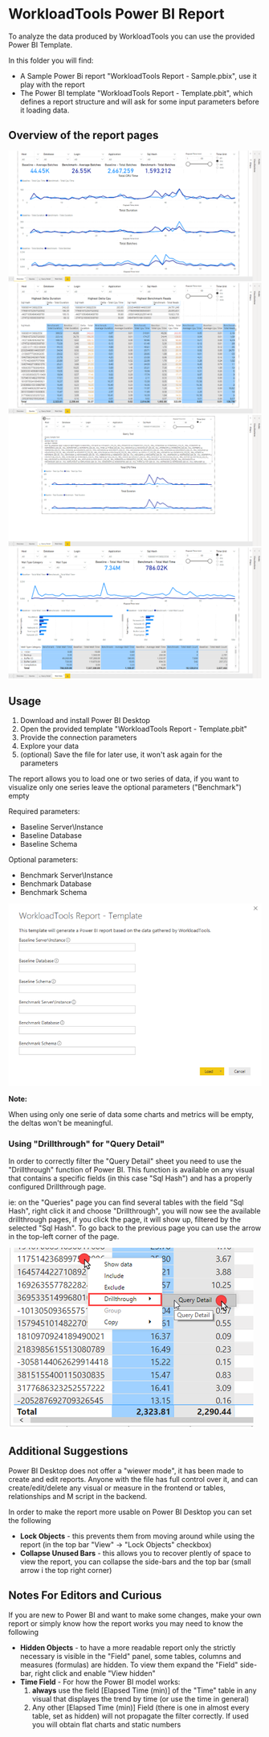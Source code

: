# WorkloadTools Power BI Report

To analyze the data produced by WorkloadTools you can use the provided Power BI Template.

In this folder you will find:
* A Sample Power Bi report "WorkloadTools Report - Sample.pbix", use it play with the report
* The Power BI template "WorkloadTools Report - Template.pbit", which defines a report structure and will ask for some input parameters before it loading data.

## Overview of the report pages
![Overview](/Images/PowerBI_Overview.png)
![Queries](/Images/PowerBI_Queries.png)
![QueryDetail](/Images/PowerBI_QueryDetail.png)
![WaitStats](/Images/PowerBI_WaitStats.png)


## Usage
1. Download and install Power BI Desktop
2. Open the provided template "WorkloadTools Report - Template.pbit" 
3. Provide the connection parameters
4. Explore your data
5. (optional) Save the file for later use, it won't ask again for the parameters

The report allows you to load one or two series of data, if you want to visualize only one series leave the optional parameters ("Benchmark") empty

Required parameters:
* Baseline Server\Instance
* Baseline Database
* Baseline Schema

Optional parameters:
* Benchmark Server\Instance
* Benchmark Database
* Benchmark Schema

![Input Parameters](/Images/PowerBI_InputParams.png)

**Note:**

When using only one serie of data some charts and metrics will be empty, the deltas won't be meaningful.


### Using "Drillthrough" for "Query Detail"

In order to correctly filter the "Query Detail" sheet you need to use the "Drillthrough" function of Power BI.
This function is available on any visual that contains a specific fields (in this case "Sql Hash") and has a properly configured Drillthrough page.

ie: on the "Queries" page you can find several tables with the field "Sql Hash", right click it and choose "Drillthrough", you will now see the available drillthrough pages, if you click the page, it will show up, filtered by the selected "Sql Hash".
To go back to the previous page you can use the arrow in the top-left corner of the page.

![Drillthrough](/Images/PowerBI_DrillThrough.png)


## Additional Suggestions

Power BI Desktop does not offer a "wiewer mode", it has been made to create and edit reports. Anyone with the file has full control over it, and can create/edit/delete any visual or measure in the frontend or tables, relationships and M script in the backend.

In order to make the report more usable on Power BI Desktop you can set the following
* **Lock Objects** - this prevents them from moving around while using the report (in the top bar "View" → "Lock Objects" checkbox)
* **Collapse Unused Bars** - this allows you to recover plently of space to view the report, you can collapse the side-bars and the top bar (small arrow i the top right corner)

## Notes For Editors and Curious

If you are new to Power BI and want to make some changes, make your own report or simply know how the report works you may need to know the following

* **Hidden Objects** - to have a more readable report only the strictly necessary is visible in the "Field" panel, some tables, columns and measures (formulas) are hidden. To view them expand the "Field" side-bar, right click and enable "View hidden"
* **Time Field** - For how the Power BI model works:
    1. **always** use the field [Elapsed Time (min)] of the "Time" table in any visual that displayes the trend by time (or use the time in general)
    2. Any other [Elapsed Time (min)] Field (there is one in almost every table, set as hidden) will not propagate the filter correctly. If used you will obtain flat charts and static numbers

